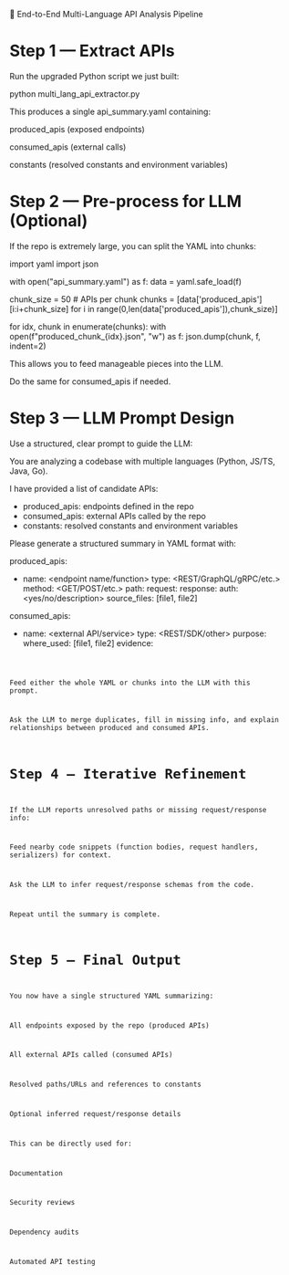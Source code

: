 🔹 End-to-End Multi-Language API Analysis Pipeline
# Step 1 — Extract APIs

Run the upgraded Python script we just built:

python multi_lang_api_extractor.py


This produces a single api_summary.yaml containing:

produced_apis (exposed endpoints)

consumed_apis (external calls)

constants (resolved constants and environment variables)

#  Step 2 — Pre-process for LLM (Optional)

If the repo is extremely large, you can split the YAML into chunks:

import yaml
import json

with open("api_summary.yaml") as f:
    data = yaml.safe_load(f)

chunk_size = 50  # APIs per chunk
chunks = [data['produced_apis'][i:i+chunk_size] for i in range(0,len(data['produced_apis']),chunk_size)]

for idx, chunk in enumerate(chunks):
    with open(f"produced_chunk_{idx}.json", "w") as f:
        json.dump(chunk, f, indent=2)


This allows you to feed manageable pieces into the LLM.

Do the same for consumed_apis if needed.

# Step 3 — LLM Prompt Design

Use a structured, clear prompt to guide the LLM:

You are analyzing a codebase with multiple languages (Python, JS/TS, Java, Go).

I have provided a list of candidate APIs:
- produced_apis: endpoints defined in the repo
- consumed_apis: external APIs called by the repo
- constants: resolved constants and environment variables

Please generate a structured summary in YAML format with:

produced_apis:
  - name: <endpoint name/function>
    type: <REST/GraphQL/gRPC/etc.>
    method: <GET/POST/etc.>
    path: <resolved path>
    request: <brief description if evident>
    response: <brief description if evident>
    auth: <yes/no/description>
    source_files: [file1, file2]

consumed_apis:
  - name: <external API/service>
    type: <REST/SDK/other>
    purpose: <brief description if evident>
    where_used: [file1, file2]
    evidence: <code snippet or reference>


Feed either the whole YAML or chunks into the LLM with this prompt.

Ask the LLM to merge duplicates, fill in missing info, and explain relationships between produced and consumed APIs.

# Step 4 — Iterative Refinement

If the LLM reports unresolved paths or missing request/response info:

Feed nearby code snippets (function bodies, request handlers, serializers) for context.

Ask the LLM to infer request/response schemas from the code.

Repeat until the summary is complete.

# Step 5 — Final Output

You now have a single structured YAML summarizing:

All endpoints exposed by the repo (produced APIs)

All external APIs called (consumed APIs)

Resolved paths/URLs and references to constants

Optional inferred request/response details

This can be directly used for:

Documentation

Security reviews

Dependency audits

Automated API testing
